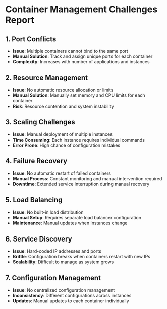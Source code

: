 # Container Management Challenges Report

## 1. Port Conflicts
- **Issue**: Multiple containers cannot bind to the same port
- **Manual Solution**: Track and assign unique ports for each container
- **Complexity**: Increases with number of applications and instances

## 2. Resource Management
- **Issue**: No automatic resource allocation or limits
- **Manual Solution**: Manually set memory and CPU limits for each container
- **Risk**: Resource contention and system instability

## 3. Scaling Challenges
- **Issue**: Manual deployment of multiple instances
- **Time Consuming**: Each instance requires individual commands
- **Error Prone**: High chance of configuration mistakes

## 4. Failure Recovery
- **Issue**: No automatic restart of failed containers
- **Manual Process**: Constant monitoring and manual intervention required
- **Downtime**: Extended service interruption during manual recovery

## 5. Load Balancing
- **Issue**: No built-in load distribution
- **Manual Setup**: Requires separate load balancer configuration
- **Maintenance**: Manual updates when instances change

## 6. Service Discovery
- **Issue**: Hard-coded IP addresses and ports
- **Brittle**: Configuration breaks when containers restart with new IPs
- **Scalability**: Difficult to manage as system grows

## 7. Configuration Management
- **Issue**: No centralized configuration management
- **Inconsistency**: Different configurations across instances
- **Updates**: Manual updates to each container individually

